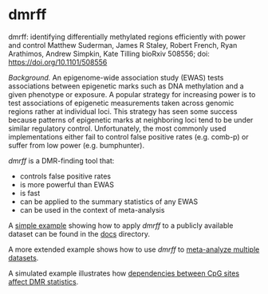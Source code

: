 # dmrff

dmrff: identifying differentially methylated regions efficiently with power and control
Matthew Suderman, James R Staley, Robert French, Ryan Arathimos, Andrew Simpkin, Kate Tilling
bioRxiv 508556; doi: https://doi.org/10.1101/508556

*Background.* An epigenome-wide association study (EWAS) tests associations between epigenetic marks
such as DNA methylation and a given phenotype or exposure.
A popular strategy for increasing power is to test associations of epigenetic measurements taken
across genomic regions rather at individual loci.
This strategy has seen some success because patterns of epigenetic marks at neighboring loci
tend to be under similar regulatory control.
Unfortunately, the most commonly used implementations either fail to control
false positive rates (e.g. comb-p) or suffer from low power (e.g. bumphunter).

*dmrff* is a DMR-finding tool that:
- controls false positive rates
- is more powerful than EWAS
- is fast
- can be applied to the summary statistics of any EWAS
- can be used in the context of meta-analysis

A [simple example](http://htmlpreview.github.io/?https://github.com/perishky/dmrff/blob/master/docs/tutorial.html)
showing how to apply *dmrff* to a publicly available dataset can be found in the [docs](./docs) directory.

A more extended example shows how to use *dmrff* to 
[meta-analyze multiple datasets](http://htmlpreview.github.io/?https://github.com/perishky/dmrff/blob/master/docs/meta-analysis.html).

A simulated example illustrates how
[dependencies between CpG sites affect DMR statistics](http://htmlpreview.github.io/?https://github.com/perishky/dmrff/blob/master/docs/correlated-cpg-sites.html).
